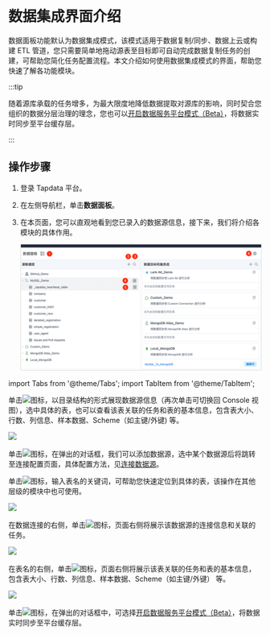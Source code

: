 # 数据集成界面介绍

数据面板功能默认为数据集成模式，该模式适用于数据复制/同步、数据上云或构建 ETL 管道，您只需要简单地拖动源表至目标即可自动完成数据复制任务的创建，可帮助您简化任务配置流程。本文介绍如何使用数据集成模式的界面，帮助您快速了解各功能模块。

:::tip

随着源库承载的任务增多，为最大限度地降低数据提取对源库的影响，同时契合您组织的数据分层治理的理念，您也可以[开启数据服务平台模式（Beta）](../daas-mode/enable-daas-mode.md)，将数据实时同步至平台缓存层。

:::

## 操作步骤

1. 登录 Tapdata 平台。

2. 在左侧导航栏，单击**数据面板**。

3. 在本页面，您可以直观地看到您已录入的数据源信息，接下来，我们将介绍各模块的具体作用。

   ![数据集成模式界面](../../../images/etl_dashboard.png)

   

import Tabs from '@theme/Tabs';
import TabItem from '@theme/TabItem';

<Tabs className="unique-tabs">
    <TabItem value="5" label="① 切换视图" default>
   <p>单击<img src='/img/switch_icon.png'></img>图标，以目录结构的形式展现数据源信息（再次单击可切换回 Console 视图），选中具体的表，也可以查看该表关联的任务和表的基本信息，包含表大小、行数、列信息、样本数据、Scheme（如主键/外键) 等。</p>
   <img src='/img/data_category_view.png'></img>
   <p></p>
   </TabItem>
    <TabItem value="1" label="② 添加数据源">
    <p>单击<img src='/img/add_icon.png'></img>图标，在弹出的对话框，我们可以添加数据源，选中某个数据源后将跳转至连接配置页面，具体配置方法，见<a href="../../connect-database">连接数据源</a>。</p>
   </TabItem>
   <TabItem value="2" label="③ 搜索表">
   <p>单击<img src='/img/search_icon.png'></img>图标，输入表名的关键词，可帮助您快速定位到具体的表，该操作在其他层级的模块中也可使用。</p>
   <img src='/img/search_table.png'></img>
   </TabItem>
   <TabItem value="3" label="④ 数据源详情">
   <p>在数据连接的右侧，单击<img src='/img/detail_icon.png'></img>图标，页面右侧将展示该数据源的连接信息和关联的任务。</p>
   <img src='/img/data_source_detail.png'></img>
   </TabItem>
   <TabItem value="4" label="⑤ 表详情">
   <p>在表名的右侧，单击<img src='/img/detail_icon.png'></img>图标，页面右侧将展示该表关联的任务和表的基本信息，包含表大小、行数、列信息、样本数据、Scheme（如主键/外键） 等。</p>
   <img src='/img/table_detail.png'></img>
   </TabItem>
   <TabItem value="6" label="⑥ 切换模式">
   <p>单击<img src='/img/setting_icon.png'></img>图标，在弹出的对话框中，可选择<a href="../daas-mode/enable-daas-mode">开启数据服务平台模式（Beta）</a>，将数据实时同步至平台缓存层。</p>
</TabItem>
</Tabs>